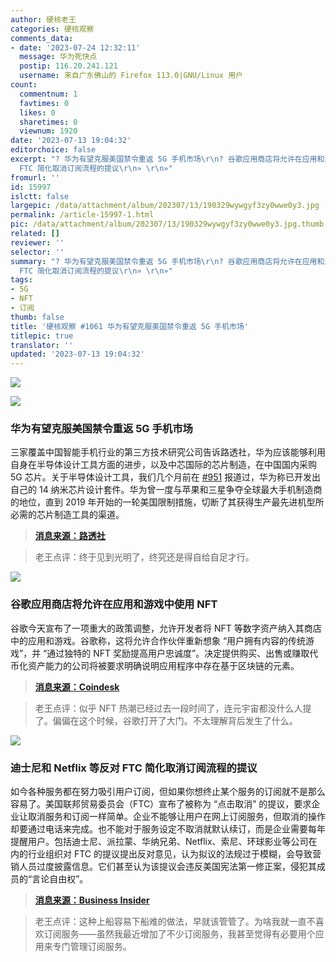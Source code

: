 ```yaml
---
author: 硬核老王
categories: 硬核观察
comments_data:
- date: '2023-07-24 12:32:11'
  message: 华为死快点
  postip: 116.20.241.121
  username: 来自广东佛山的 Firefox 113.0|GNU/Linux 用户
count:
  commentnum: 1
  favtimes: 0
  likes: 0
  sharetimes: 0
  viewnum: 1920
date: '2023-07-13 19:04:32'
editorchoice: false
excerpt: "? 华为有望克服美国禁令重返 5G 手机市场\r\n? 谷歌应用商店将允许在应用和游戏中使用 NFT\r\n? 迪士尼和 Netflix 等反对
  FTC 简化取消订阅流程的提议\r\n» \r\n»"
fromurl: ''
id: 15997
islctt: false
largepic: /data/attachment/album/202307/13/190329wywgyf3zy0wwe0y3.jpg
permalink: /article-15997-1.html
pic: /data/attachment/album/202307/13/190329wywgyf3zy0wwe0y3.jpg.thumb.jpg
related: []
reviewer: ''
selector: ''
summary: "? 华为有望克服美国禁令重返 5G 手机市场\r\n? 谷歌应用商店将允许在应用和游戏中使用 NFT\r\n? 迪士尼和 Netflix 等反对
  FTC 简化取消订阅流程的提议\r\n» \r\n»"
tags:
- 5G
- NFT
- 订阅
thumb: false
title: '硬核观察 #1061 华为有望克服美国禁令重返 5G 手机市场'
titlepic: true
translator: ''
updated: '2023-07-13 19:04:32'
---
```


![](/data/attachment/album/202307/13/190329wywgyf3zy0wwe0y3.jpg)


![](/data/attachment/album/202307/13/190344craq3orrqcjrojri.jpg)


### 华为有望克服美国禁令重返 5G 手机市场


三家覆盖中国智能手机行业的第三方技术研究公司告诉路透社，华为应该能够利用自身在半导体设计工具方面的进步，以及中芯国际的芯片制造，在中国国内采购 5G 芯片。关于半导体设计工具，我们几个月前在 [#951](/article-15661-1.html) 报道过，华为称已开发出自己的 14 纳米芯片设计套件。华为曾一度与苹果和三星争夺全球最大手机制造商的地位，直到 2019 年开始的一轮美国限制措施，切断了其获得生产最先进机型所必需的芯片制造工具的渠道。



> 
> **[消息来源：路透社](https://www.reuters.com/technology/chinas-huawei-poised-overcome-us-ban-with-return-5g-phones-research-firms-2023-07-12/)**
> 
> 
> 



> 
> 老王点评：终于见到光明了，终究还是得自给自足才行。
> 
> 
> 


![](/data/attachment/album/202307/13/190400s8glx7lpx6wlcxk6.jpg)


### 谷歌应用商店将允许在应用和游戏中使用 NFT


谷歌今天宣布了一项重大的政策调整，允许开发者将 NFT 等数字资产纳入其商店中的应用和游戏。谷歌称，这将允许合作伙伴重新想象 “用户拥有内容的传统游戏”，并 “通过独特的 NFT 奖励提高用户忠诚度”。决定提供购买、出售或赚取代币化资产能力的公司将被要求明确说明应用程序中存在基于区块链的元素。



> 
> **[消息来源：Coindesk](https://www.coindesk.com/web3/2023/07/12/google-play-changes-policy-on-tokenized-digital-assets-allowing-nfts-in-apps-and-games/)**
> 
> 
> 



> 
> 老王点评：似乎 NFT 热潮已经过去一段时间了，连元宇宙都没什么人提了。偏偏在这个时候，谷歌打开了大门。不太理解背后发生了什么。
> 
> 
> 


![](/data/attachment/album/202307/13/190416j9ncgxghw5bh59fg.jpg)


### 迪士尼和 Netflix 等反对 FTC 简化取消订阅流程的提议


如今各种服务都在努力吸引用户订阅，但如果你想终止某个服务的订阅就不是那么容易了。美国联邦贸易委员会（FTC）宣布了被称为 “点击取消” 的提议，要求企业让取消服务和订阅一样简单。企业不能够让用户在网上订阅服务，但取消的操作却要通过电话来完成。也不能对于服务设定不取消就默认续订，而是企业需要每年提醒用户。包括迪士尼、派拉蒙、华纳兄弟、Netflix、索尼、环球影业等公司在内的行业组织对 FTC 的提议提出反对意见，认为拟议的法规过于模糊，会导致营销人员过度披露信息。它们甚至认为该提议会违反美国宪法第一修正案，侵犯其成员的“言论自由权”。



> 
> **[消息来源：Business Insider](https://www.businessinsider.com/hollywood-streamers-oppose-ftc-proposal-regulation-click-to-cancel-subscription-2023-7)**
> 
> 
> 



> 
> 老王点评：这种上船容易下船难的做法，早就该管管了。为啥我就一直不喜欢订阅服务——虽然我最近增加了不少订阅服务，我甚至觉得有必要用个应用来专门管理订阅服务。
> 
> 
>